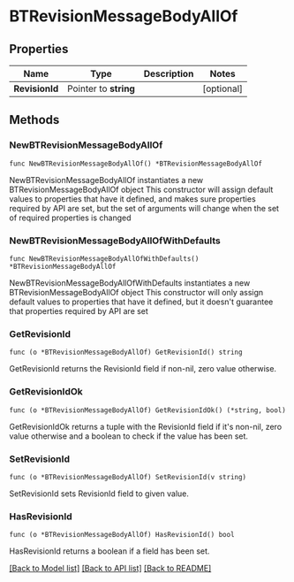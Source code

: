 # BTRevisionMessageBodyAllOf

## Properties

Name | Type | Description | Notes
------------ | ------------- | ------------- | -------------
**RevisionId** | Pointer to **string** |  | [optional] 

## Methods

### NewBTRevisionMessageBodyAllOf

`func NewBTRevisionMessageBodyAllOf() *BTRevisionMessageBodyAllOf`

NewBTRevisionMessageBodyAllOf instantiates a new BTRevisionMessageBodyAllOf object
This constructor will assign default values to properties that have it defined,
and makes sure properties required by API are set, but the set of arguments
will change when the set of required properties is changed

### NewBTRevisionMessageBodyAllOfWithDefaults

`func NewBTRevisionMessageBodyAllOfWithDefaults() *BTRevisionMessageBodyAllOf`

NewBTRevisionMessageBodyAllOfWithDefaults instantiates a new BTRevisionMessageBodyAllOf object
This constructor will only assign default values to properties that have it defined,
but it doesn't guarantee that properties required by API are set

### GetRevisionId

`func (o *BTRevisionMessageBodyAllOf) GetRevisionId() string`

GetRevisionId returns the RevisionId field if non-nil, zero value otherwise.

### GetRevisionIdOk

`func (o *BTRevisionMessageBodyAllOf) GetRevisionIdOk() (*string, bool)`

GetRevisionIdOk returns a tuple with the RevisionId field if it's non-nil, zero value otherwise
and a boolean to check if the value has been set.

### SetRevisionId

`func (o *BTRevisionMessageBodyAllOf) SetRevisionId(v string)`

SetRevisionId sets RevisionId field to given value.

### HasRevisionId

`func (o *BTRevisionMessageBodyAllOf) HasRevisionId() bool`

HasRevisionId returns a boolean if a field has been set.


[[Back to Model list]](../README.md#documentation-for-models) [[Back to API list]](../README.md#documentation-for-api-endpoints) [[Back to README]](../README.md)


